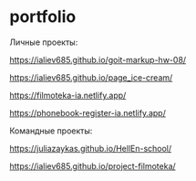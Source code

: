 # portfolio
Личные проекты:

https://ialiev685.github.io/goit-markup-hw-08/

https://ialiev685.github.io/page_ice-cream/

https://filmoteka-ia.netlify.app/

https://phonebook-register-ia.netlify.app/

Командные проекты:

https://juliazaykas.github.io/HellEn-school/

https://ialiev685.github.io/project-filmoteka/
